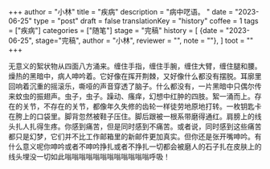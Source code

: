 +++
author = "小林"
title = "疾病"
description = "病中呓语。 "
date = "2023-06-25"
type = "post"
draft = false
translationKey = "history"
coffee = 1
tags = ["疾病"]
categories = ["随笔"]
stage = "完稿"
history = [
  {date = "2023-06-25", stage="完稿", author = "小林", reviewer = "", note = ""},
]
toot = ""
+++

无意义的絮状物从四面八方涌来。缠住手指，缠住手腕，缠住大臂，缠住腿和腰。燥热的黑暗中，病人呻吟着。它好像在挥开荆棘，又好像什么都没有摆脱。耳廓里回响着沉重的摇滚乐，嘶哑的声音穿透了脑子。什么都没有，一片黑暗中只偶尔传来蚊虫的振翅声。虫子，虫子。躁动、瘙痒，幻想中红肿的四肢。絮一涌而上。存在的关节，不存在的关节，都像年久失修的齿轮一样徒劳地原地打转。一枚钥匙卡在胯上的口袋里。脚背忽然被鞋子压住。脚后跟被一根系带磨得通红。肩膀上的线头扎人扎得生疼。你感到痛苦，但是同时感到不痛苦。或者说，同时感到这些痛苦都只是幻梦，它们并不比工作邮箱里的新邮件更加真实。但你还是张开嘴呻吟。有什么意义呢你呻吟或者不呻吟挣扎或者不挣扎一切都会被磨人的石子扎在皮肤上的线头埋没一切如此嗡嗡嗡嗡嗡嗡嗡嗡嗡嗡嗡嗡呼吸！
